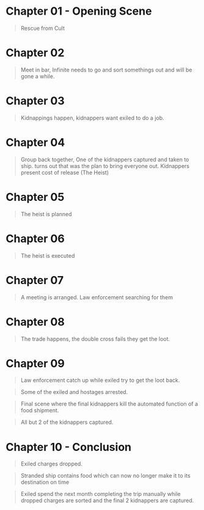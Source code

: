 # Chapter 01 - Opening Scene
> Rescue from Cult

# Chapter 02
> Meet in bar, Infinite needs to go and sort somethings out and will be gone a while.

# Chapter 03
> Kidnappings happen, kidnappers want exiled to do a job.

# Chapter 04
> Group back together, One of the kidnappers captured and taken to ship. turns out that was the plan to bring everyone out. Kidnappers present cost of release (The Heist)

# Chapter 05
> The heist is planned

# Chapter 06
> The heist is executed

# Chapter 07
> A meeting is arranged. Law enforcement searching for them

# Chapter 08
> The trade happens, the double cross fails they get the loot.

# Chapter 09
> Law enforcement catch up while exiled try to get the loot back. 

> Some of the exiled and hostages arrested. 

> Final scene where the final kidnappers kill the automated function of a food shipment. 

> All but 2 of the kidnappers captured. 

# Chapter 10 - Conclusion
> Exiled charges dropped.

> Stranded ship contains food which can now no longer make it to its destination on time

> Exiled spend the next month completing the trip manually while dropped charges are sorted and the final 2 kidnappers are captured.
